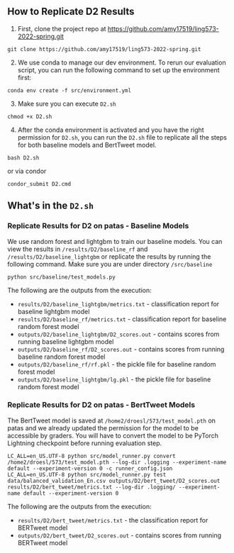 ## How to Replicate D2 Results

1. First, clone the project repo at https://github.com/amy17519/ling573-2022-spring.git

```
git clone https://github.com/amy17519/ling573-2022-spring.git
```

2. We use conda to manage our dev environment. To rerun our evaluation script, you can run the following command to set up the environment first:

```
conda env create -f src/environment.yml
```

3. Make sure you can execute `D2.sh`

```
chmod +x D2.sh
```

4. After the conda environment is activated and you have the right permission for `D2.sh`, you can run the `D2.sh` file to replicate all the steps for both baseline models and BertTweet model.

```
bash D2.sh
```

or via condor

```
condor_submit D2.cmd
```


## What's in the `D2.sh`

### Replicate Results for D2 on patas - Baseline Models

We use random forest and lightgbm to train our baseline models. You can view the results in `/results/D2/baseline_rf` and `/results/D2/baseline_lightgbm` or replicate the results by running the following command. Make sure you are under directory `/src/baseline`

```
python src/baseline/test_models.py
```

The following are the outputs from the execution:

- `results/D2/baseline_lightgbm/metrics.txt` - classification report for baseline lightgbm model
- `results/D2/baseline_rf/metrics.txt` - classification report for baseline random forest model
- `outputs/D2/baseline_lightgbm/D2_scores.out` - contains scores from running baseline lightgbm model
- `outputs/D2/baseline_rf/D2_scores.out` - contains scores from running baseline random forest model
- `outputs/D2/baseline_rf/rf.pkl` - the pickle file for baseline random forest model
- `outputs/D2/baseline_lightgbm/lg.pkl` - the pickle file for baseline random forest model


### Replicate Results for D2 on patas - BertTweet Models

The BertTweet model is saved at `/home2/droesl/573/test_model.pth` on patas and we already updated the permission for the model to be accessible by graders. You will have to convert the model to be PyTorch Lightning checkpoint before running evaluation step.

```
LC_ALL=en_US.UTF-8 python src/model_runner.py convert /home2/droesl/573/test_model.pth --log-dir .logging --experiment-name default --experiment-version 0 -c runner_config.json
LC_ALL=en_US.UTF-8 python src/model_runner.py test data/balanced_validation_En.csv outputs/D2/bert_tweet/D2_scores.out results/D2/bert_tweet/metrics.txt --log-dir .logging/ --experiment-name default --experiment-version 0
```

The following are the outputs from the execution:

- `results/D2/bert_tweet/metrics.txt` - the classification report for BERTweet model
- `outputs/D2/bert_tweet/D2_scores.out` - contains scores from running BERTweet model
